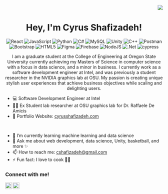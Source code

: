 <div align="right">
  
  ![](https://komarev.com/ghpvc/?username=cshafizadeh)
  
</div>

<h1 align="center">Hey, I'm Cyrus Shafizadeh!</h1>

<div align="center">

  ![React](https://img.shields.io/badge/react-%2320232a.svg?style=for-the-badge&logo=react&logoColor=%2361DAFB) 
  ![JavaScript](https://img.shields.io/badge/javascript-%23323330.svg?style=for-the-badge&logo=javascript&logoColor=%23F7DF1E) 
  ![Python](https://img.shields.io/badge/python-3670A0?style=for-the-badge&logo=python&logoColor=ffdd54) 
  ![C#](https://img.shields.io/badge/c%23-%23239120.svg?style=for-the-badge&logo=csharp&logoColor=white) 
  ![MySQL](https://img.shields.io/badge/mysql-4479A1.svg?style=for-the-badge&logo=mysql&logoColor=white) 
  ![Unity](https://img.shields.io/badge/unity-%23000000.svg?style=for-the-badge&logo=unity&logoColor=white) 
  ![C++](https://img.shields.io/badge/c++-%2300599C.svg?style=for-the-badge&logo=c%2B%2B&logoColor=white) 
  ![Postman](https://img.shields.io/badge/Postman-FF6C37?style=for-the-badge&logo=postman&logoColor=white) 
  ![Bootstrap](https://img.shields.io/badge/bootstrap-%238511FA.svg?style=for-the-badge&logo=bootstrap&logoColor=white) 
  ![HTML5](https://img.shields.io/badge/html5-%23E34F26.svg?style=for-the-badge&logo=html5&logoColor=white) 
  ![Figma](https://img.shields.io/badge/figma-%23F24E1E.svg?style=for-the-badge&logo=figma&logoColor=white) 
  ![Firebase](https://img.shields.io/badge/firebase-a08021?style=for-the-badge&logo=firebase&logoColor=ffcd34) 
  ![NodeJS](https://img.shields.io/badge/node.js-6DA55F?style=for-the-badge&logo=node.js&logoColor=white) 
  ![.Net](https://img.shields.io/badge/.NET-5C2D91?style=for-the-badge&logo=.net&logoColor=white)
  ![cypress](https://img.shields.io/badge/-cypress-%23E5E5E5?style=for-the-badge&logo=cypress&logoColor=058a5e)
  
</div>

<p align="center">I am a graduate student at the College of Engineering at Oregon State University currently achieving my Masters of Science in computer science with a focus in data science, and a minor in business. I currently work as a software development engineer at Intel, and was previously a student researcher in the NVIDIA graphics lab at OSU. My passion is creating unique stylish user experiences that achieve business objectives while scaling and delighting users.</p>

- 💻 Software Development Engineer at Intel
- 👨‍🔬 Ex Student lab researcher at OSU graphics lab for Dr. Raffaele De Amicis
- 💼 Portfolio Website: <a href="https://www.cyrusshafizadeh.com" target="_blank">cyrusshafizadeh.com</a>

<br/>

- 🌱 I’m currently learning machine learning and data science
- 💬 Ask me about web development, data science, Unity, basketball, and more ✨
- 📫 How to reach me: cshafizadeh@gmail.com
- ⚡ Fun fact: I love to cook 🧑‍🍳

<h3>Connect with me!</h3>
<div>
<a href="https://www.linkedin.com/in/cshafizadeh/" target="_blank">
  <img align="left" src="https://github.com/yushi1007/yushi1007/blob/main/images/linkedin.svg" alt="icon | LinkedIn" width="21px"/>
</a>
<a href="https://www.instagram.com/cshafizadeh" target="_blank">
  <img align="left" src="https://github.com/yushi1007/yushi1007/blob/main/images/instagram.svg" alt="icon | LinkedIn" width="21px"/>
</a>
</div>

<br/>

<!-- need to follow instructions for including private repos https://github.com/anuraghazra/github-readme-stats?source=post_page-----36957caa711c--------------------------------
<h3>GitHub Stats</h3>

[![Cyrus' GitHub stats](https://github-readme-stats.vercel.app/api?username=cshafizadeh)](https://github.com/cshafizadeh/github-readme-stats)
-->


<!--
**cshafizadeh/cshafizadeh** is a ✨ _special_ ✨ repository because its `README.md` (this file) appears on your GitHub profile.

Here are some ideas to get you started:

- 🔭 I’m currently working on ...
- 🌱 I’m currently learning ...
- 👯 I’m looking to collaborate on ...
- 🤔 I’m looking for help with ...
- 💬 Ask me about ...
- 📫 How to reach me: ...
- 😄 Pronouns: ...
- ⚡ Fun fact: ...
-->
